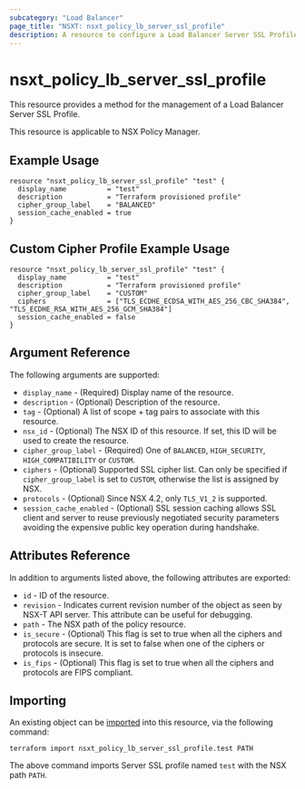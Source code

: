 ```yaml
---
subcategory: "Load Balancer"
page_title: "NSXT: nsxt_policy_lb_server_ssl_profile"
description: A resource to configure a Load Balancer Server SSL Profile.
---
```


# nsxt_policy_lb_server_ssl_profile

This resource provides a method for the management of a Load Balancer Server SSL Profile.

This resource is applicable to NSX Policy Manager.

## Example Usage

```hcl
resource "nsxt_policy_lb_server_ssl_profile" "test" {
  display_name          = "test"
  description           = "Terraform provisioned profile"
  cipher_group_label    = "BALANCED"
  session_cache_enabled = true
}
```

## Custom Cipher Profile Example Usage

```hcl
resource "nsxt_policy_lb_server_ssl_profile" "test" {
  display_name          = "test"
  description           = "Terraform provisioned profile"
  cipher_group_label    = "CUSTOM"
  ciphers               = ["TLS_ECDHE_ECDSA_WITH_AES_256_CBC_SHA384", "TLS_ECDHE_RSA_WITH_AES_256_GCM_SHA384"]
  session_cache_enabled = false
}
```

## Argument Reference

The following arguments are supported:

* `display_name` - (Required) Display name of the resource.
* `description` - (Optional) Description of the resource.
* `tag` - (Optional) A list of scope + tag pairs to associate with this resource.
* `nsx_id` - (Optional) The NSX ID of this resource. If set, this ID will be used to create the resource.
* `cipher_group_label` - (Required) One of `BALANCED`, `HIGH_SECURITY`, `HIGH_COMPATIBILITY` or `CUSTOM`.
* `ciphers` - (Optional) Supported SSL cipher list. Can only be specified if `cipher_group_label` is set to `CUSTOM`, otherwise the list is assigned by NSX.
* `protocols` - (Optional) Since NSX 4.2, only `TLS_V1_2` is supported.
* `session_cache_enabled` - (Optional) SSL session caching allows SSL client and server to reuse previously
negotiated security parameters avoiding the expensive public key operation during handshake.

## Attributes Reference

In addition to arguments listed above, the following attributes are exported:

* `id` - ID of the resource.
* `revision` - Indicates current revision number of the object as seen by NSX-T API server. This attribute can be useful for debugging.
* `path` - The NSX path of the policy resource.
* `is_secure` - (Optional) This flag is set to true when all the ciphers and protocols are secure.
It is set to false when one of the ciphers or protocols is insecure.
* `is_fips` - (Optional) This flag is set to true when all the ciphers and protocols are FIPS
compliant.

## Importing

An existing object can be [imported][docs-import] into this resource, via the following command:

[docs-import]: https://developer.hashicorp.com/terraform/cli/import

```shell
terraform import nsxt_policy_lb_server_ssl_profile.test PATH
```

The above command imports Server SSL profile named `test` with the NSX path `PATH`.
